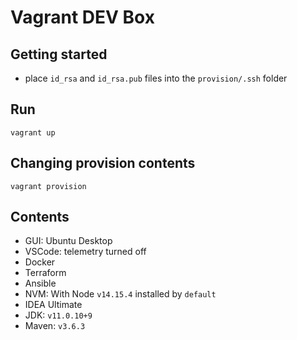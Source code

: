# Vagrant DEV Box

## Getting started
- place `id_rsa` and `id_rsa.pub` files into the `provision/.ssh` folder

## Run
```
vagrant up
```

## Changing provision contents
```
vagrant provision
```

## Contents
- GUI: Ubuntu Desktop
- VSCode: telemetry turned off
- Docker
- Terraform
- Ansible
- NVM: With Node `v14.15.4` installed by `default`
- IDEA Ultimate
- JDK: `v11.0.10+9`
- Maven: `v3.6.3`
